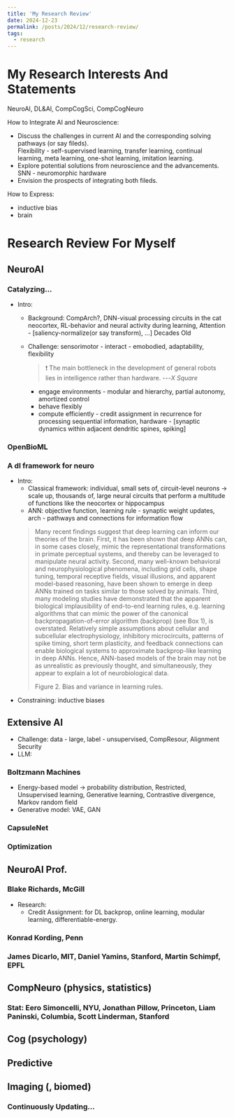 ```yaml
---
title: 'My Research Review'
date: 2024-12-23
permalink: /posts/2024/12/research-review/
tags:
  - research
---
```


<!--more-->

# My Research Interests And Statements
NeuroAI, DL&AI, CompCogSci, CompCogNeuro  

How to Integrate AI and Neuroscience:
* Discuss the challenges in current AI and the corresponding solving pathways (or say fileds).  
Flexibility - self-supervised learning, transfer learning, continual learning, meta learning, one-shot learning, imitation learning.  
* Explore potential solutions from neuroscience and the advancements.  
SNN - neuromorphic hardware  
* Envision the prospects of integrating both fileds.

How to Express:  
* inductive bias  
* brain

# Research Review For Myself
## NeuroAI 
### Catalyzing...
* Intro: 
	* Background: CompArch?, DNN-visual processing circuits in the cat neocortex, RL-behavior and neural activity during learning, Attention - [saliency-normalize(or say transform), ...] Decades Old 
	* Challenge: sensorimotor - interact - emobodied, adaptability, flexibility
		> &#10071; The main bottleneck in the development of general robots lies in intelligence rather than hardware. ---_X Square_
	
		* engage environments - modular and hierarchy, partial autonomy, amortized control
		* behave flexibly
		* compute efficiently - credit assignment in recurrence for processing sequential information, hardware - [synaptic dynamics within adjacent dendritic spines, spiking]

### OpenBioML
### A dl framework for neuro
* Intro:
	* Classical framework: individual, small sets of, circuit-level neurons -> scale up, thousands of, large neural circuits that perform a multitude of functions like the neocortex or hippocampus
	* ANN: objective function, learning rule - synaptic weight updates, arch - pathways and connections for information flow
	> Many recent findings suggest that deep learning can inform our theories of the brain. First, it has been shown that deep ANNs can, in some cases closely, mimic the representational transformations in primate perceptual systems, and thereby can be leveraged to manipulate neural activity. Second, many well-known behavioral and neurophysiological phenomena, including grid cells, shape tuning, temporal receptive fields, visual illusions, and apparent model-based reasoning, have been shown to emerge in deep ANNs trained on tasks similar to those solved by animals. Third, many modeling studies have demonstrated that the apparent biological implausibility of end-to-end learning rules, e.g. learning algorithms that can mimic the power of the canonical backpropagation-of-error algorithm (backprop) (see Box 1), is overstated. Relatively simple assumptions about cellular and subcellular electrophysiology, inhibitory microcircuits, patterns of spike timing, short term plasticity, and feedback connections can enable biological systems to approximate backprop-like learning in deep ANNs. Hence, ANN-based models of the brain may not be as unrealistic as previously thought, and simultaneously, they appear to explain a lot of neurobiological data.  
	> 
	> Figure 2. Bias and variance in learning rules.
* Constraining: inductive biases

## Extensive AI 
* Challenge: data - large, label - unsupervised, CompResour, Alignment Security
* LLM:

### Boltzmann Machines
* Energy-based model -> probability distribution, Restricted, Unsupervised learning, Generative learning, Contrastive divergence, Markov random field
* Generative model: VAE, GAN

### CapsuleNet
### Optimization

## NeuroAI Prof.
### Blake Richards, McGill
* Research:
	* Credit Assignment: for DL backprop, online learning, modular learning, differentiable-energy.
		
### Konrad Kording, Penn
### James Dicarlo, MIT, Daniel Yamins, Stanford, Martin Schimpf, EPFL

## CompNeuro (physics, statistics)
### Stat: Eero Simoncelli, NYU, Jonathan Pillow, Princeton, Liam Paninski, Columbia, Scott Linderman, Stanford

## Cog (psychology)

## Predictive

## Imaging (, biomed)

### Continuously Updating...
